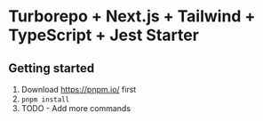 # Turborepo + Next.js + Tailwind + TypeScript + Jest Starter

## Getting started

1. Download https://pnpm.io/ first
2. `pnpm install`
3. TODO - Add more commands
